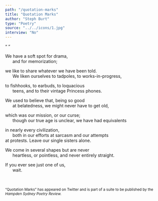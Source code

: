 ```yaml
---
path: "/quotation-marks"
title: "Quotation Marks"
author: "Steph Burt"
type: "Poetry"
source: "../../icons/1.jpg"
interview: "No"
---
```


“ ”


We have a soft spot for drama,<br />
&nbsp;&nbsp;&nbsp;&nbsp;&nbsp;&nbsp;and for memorization;

we like to share whatever we have been told.<br />
&nbsp;&nbsp;&nbsp;&nbsp;&nbsp;&nbsp;We liken ourselves to tadpoles, to works-in-progress,

to fishhooks, to earbuds, to loquacious<br />
&nbsp;&nbsp;&nbsp;&nbsp;&nbsp;&nbsp;teens, and to their vintage Princess phones.

We used to believe that, being so good<br />
&nbsp;&nbsp;&nbsp;&nbsp;&nbsp;&nbsp;at belatedness, we might never have to get old,

which was our mission, or our curse;<br />
&nbsp;&nbsp;&nbsp;&nbsp;&nbsp;&nbsp;though our true age is unclear, we have had equivalents

in nearly every civilization,<br />
&nbsp;&nbsp;&nbsp;&nbsp;&nbsp;&nbsp;both in our efforts at sarcasm and our attempts<br />
at protests. Leave our single sisters alone.

We come in several shapes but are never<br />
&nbsp;&nbsp;&nbsp;&nbsp;&nbsp;&nbsp;heartless, or pointless, and never entirely straight.

If you ever see just one of us,<br />
&nbsp;&nbsp;&nbsp;&nbsp;&nbsp;&nbsp;wait.


<br /><br />
<small>“Quotation Marks” has appeared on Twitter and is part of a suite to be published by the *Hampden Sydney Poetry Review.* </small>
